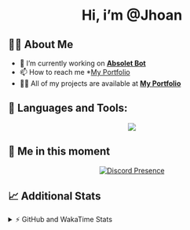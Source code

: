 <h1 align="center">Hi, i’m @Jhoan</h1>

## 🙋‍♂️ About Me

- 🔭 I’m currently working on **[Absolet Bot](https://strider.cloud)**
- 📫 How to reach me *[My Portfolio](https://jhoan.me/contact)
- 👨‍💻 All of my projects are available at **[My Portfolio](https://jhoan.me)**

## 🚀 Languages and Tools:
<p align="center">
  <a href="https://skillicons.dev">
    <img src="https://skillicons.dev/icons?i=js,ts,html,css,bootstrap,nodejs,express,vscode,neovim,vim,atom,cloudflare,git,github,discord,bots,linux,mongodb,nginx,redis,wordpress,heroku&perline=11" />
  </a>
</p>
  
## 👤 Me in this moment
<p align="center">
    <a href="https://discord.com/users/612460795124776960" target="_blank" rel="nofollow">
        <img src="https://lanyard-profile-readme.vercel.app/api/612460795124776960?idleMessage=Probably%20coding%20Absolet..." alt="Discord Presence" align="center">
    </a>
</p>

## 📈 Additional Stats
<details>
    <summary>⚡ GitHub and WakaTime Stats</summary>
    <br/>

<!--START_SECTION:waka-->
![Code Time](http://img.shields.io/badge/Code%20Time-569%20hrs%208%20mins-blue)

**🐱 My GitHub Data** 

> 🏆 45 Contributions in the Year 2023
 > 
> 📦 170.7 kB Used in GitHub's Storage 
 > 
> 💼 Opted to Hire
 > 
> 📜 4 Public Repositories 
 > 
> 🔑 40 Private Repositories  
 > 
**I'm an Early 🐤** 

```text
🌞 Morning    87 commits     ██░░░░░░░░░░░░░░░░░░░░░░░   10.28% 
🌆 Daytime    386 commits    ███████████░░░░░░░░░░░░░░   45.63% 
🌃 Evening    332 commits    █████████░░░░░░░░░░░░░░░░   39.24% 
🌙 Night      41 commits     █░░░░░░░░░░░░░░░░░░░░░░░░   4.85%

```
📅 **I'm Most Productive on Saturday** 

```text
Monday       120 commits    ███░░░░░░░░░░░░░░░░░░░░░░   14.18% 
Tuesday      154 commits    ████░░░░░░░░░░░░░░░░░░░░░   18.2% 
Wednesday    147 commits    ████░░░░░░░░░░░░░░░░░░░░░   17.38% 
Thursday     93 commits     ██░░░░░░░░░░░░░░░░░░░░░░░   10.99% 
Friday       120 commits    ███░░░░░░░░░░░░░░░░░░░░░░   14.18% 
Saturday     158 commits    ████░░░░░░░░░░░░░░░░░░░░░   18.68% 
Sunday       54 commits     █░░░░░░░░░░░░░░░░░░░░░░░░   6.38%

```


📊 **This Week I Spent My Time On** 

```text
⌚︎ Time Zone: America/Bogota

💬 Programming Languages: 
JavaScript               1 hr 2 mins         █████████████████░░░░░░░░   68.3% 
EJS                      16 mins             ████░░░░░░░░░░░░░░░░░░░░░   17.43% 
YAML                     9 mins              ██░░░░░░░░░░░░░░░░░░░░░░░   9.85% 
TypeScript               3 mins              █░░░░░░░░░░░░░░░░░░░░░░░░   4.03% 
JSON                     0 secs              ░░░░░░░░░░░░░░░░░░░░░░░░░   0.36%

🔥 Editors: 
VS Code                  1 hr 32 mins        █████████████████████████   100.0%

🐱‍💻 Projects: 
Absolet                  1 hr 14 mins        ████████████████████░░░░░   80.58% 
system                   16 mins             ████░░░░░░░░░░░░░░░░░░░░░   17.48% 
Starless                 1 min               ░░░░░░░░░░░░░░░░░░░░░░░░░   1.93%

💻 Operating System: 
Linux                    1 hr 32 mins        █████████████████████████   100.0%

```

**I Mostly Code in JavaScript** 

```text
JavaScript               17 repos            ██████████████░░░░░░░░░░░   58.62% 
TypeScript               6 repos             █████░░░░░░░░░░░░░░░░░░░░   20.69% 
Java                     3 repos             ██░░░░░░░░░░░░░░░░░░░░░░░   10.34% 
Shell                    1 repo              ░░░░░░░░░░░░░░░░░░░░░░░░░   3.45% 
CSS                      1 repo              ░░░░░░░░░░░░░░░░░░░░░░░░░   3.45%

```



 Last Updated on 02/02/2023 08:39:43 UTC
<!--END_SECTION:waka-->
</details>
